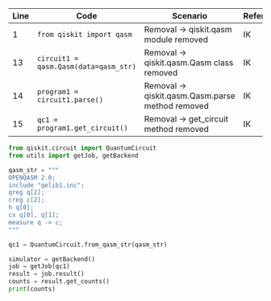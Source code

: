
| Line | Code                                              | Scenario                                        | Reference | Artifact                        | Refactoring                                            |
|------|----------------------------------------------------|-------------------------------------------------|-----------|---------------------------------|--------------------------------------------------------|
| 1    | `from qiskit import qasm`                         | Removal -> qiskit.qasm module removed           | IK        | qiskit.qasm                     | `from qiskit.circuit import QuantumCircuit`           |
| 13   | `circuit1 = qasm.Qasm(data=qasm_str)`             | Removal -> qiskit.qasm.Qasm class removed       | IK        | qiskit.qasm.Qasm                 | `qc1 = QuantumCircuit.from_qasm_str(qasm_str)`       |
| 14   | `program1 = circuit1.parse()`                     | Removal -> qiskit.qasm.Qasm.parse method removed| IK        | qiskit.qasm.Qasm.parse           | *(empty)*                                              |
| 15   | `qc1 = program1.get_circuit()`                    | Removal -> get_circuit method removed           | IK        | qiskit.qasm.Qasm.get_circuit      | *(empty)*|

```python
from qiskit.circuit import QuantumCircuit
from utils import getJob, getBackend

qasm_str = """
OPENQASM 2.0;
include "qelib1.inc";
qreg q[2];
creg c[2];
h q[0];
cx q[0], q[1];
measure q -> c;
"""

qc1 = QuantumCircuit.from_qasm_str(qasm_str)

simulator = getBackend()
job = getJob(qc1)
result = job.result()
counts = result.get_counts()
print(counts)
```
